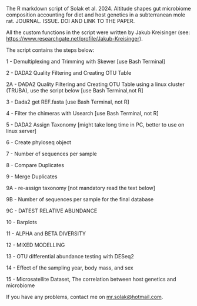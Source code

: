 The R markdown script of Solak et al. 2024. Altitude shapes gut microbiome composition accounting for diet and host genetics in a subterranean mole rat. JOURNAL. ISSUE. DOI AND LINK TO THE PAPER.

All the custom functions in the script were written by Jakub Kreisinger (see: https://www.researchgate.net/profile/Jakub-Kreisinger). 


The script contains the steps below:

1 - Demultiplexing and Trimming with Skewer [use Bash Terminal]

2 - DADA2 Quality Filtering and Creating OTU Table

2A - DADA2 Quality Filtering and Creating OTU Table using a linux cluster (TRUBA), use the script below [use Bash Terminal,not R]

3 - Dada2 get REF.fasta [use Bash Terminal, not R]

4 - Filter the chimeras with Usearch [use Bash Terminal, not R]

5 - DADA2 Assign Taxonomy [might take long time in PC, better to  use on linux server]

6 - Create phyloseq object

7 - Number of sequences per sample

8 - Compare Duplicates

9 - Merge Duplicates

9A - re-assign taxonomy [not mandatory read the text below]

9B - Number of sequences per sample for the final database

9C - DATEST RELATIVE ABUNDANCE

10 - Barplots

11 - ALPHA and BETA DIVERSITY

12 - MIXED MODELLING

13 - OTU differential abundance testing with DESeq2

14 - Effect of the sampling year, body mass, and sex

15 - Microsatellite Dataset, The correlation between host genetics and microbiome


If you have any problems, contact me on mr.solak@hotmail.com.
